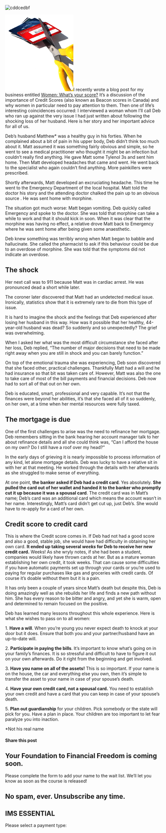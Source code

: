![cddcedbf](https://yourfinanciallaunchpad.com/wp-content/uploads/elementor/thumbs/64216c3d24d7c3e2d124502b85f01344-qdc6cqrbkvkqbvm1juw1iusf84sbync09asazw9q4o.png "64216c3d24d7c3e2d124502b85f01344")

![64216c3d24d7c3e2d124502b85f01344](attachments/64216c3d24d7c3e2d124502b85f01344.png)I recently wrote a blog post for my business entitled [Women: What’s your score?](http://blueribbonrto.com/women-whats-your-score/) It’s a discussion of the importance of Credit Scores (also known as Beacon scores in Canada) and why women in particular need to pay attention to them. Then one of life’s interesting coincidences occurred: I interviewed a woman whom I’ll call Deb who ran up against the very issue I had just written about following the shocking loss of her husband. Here is her story and her important advice for all of us.

Deb’s husband Matthew\* was a healthy guy in his forties. When he complained about a bit of pain in his upper body, Deb didn’t think too much about it. Matt assumed it was something fairly obvious and simple, so he went to see a medical practitioner who thought it might be an infection but couldn’t really find anything. He gave Matt some Tylenol 3s and sent him home. Then Matt developed headaches that came and went. He went back to the specialist who again couldn’t find anything. More painkillers were prescribed.

Shortly afterwards, Matt developed an excruciating headache. This time he went to the Emergency Department of the local hospital. Matt told the doctor his story and the attending doctor chalked the pain up to an obvious source . He was sent home with morphine.

The situation got much worse: Matt began vomiting. Deb quickly called Emergency and spoke to the doctor. She was told that morphine can take a while to work and that it should kick in soon. When it was clear that the morphine was having no effect, a relative drove Matt back to Emergency where he was sent home after being given some anaesthetic.

Deb knew something was terribly wrong when Matt began to babble and hallucinate. She called the pharmacist to ask if this behaviour could be due to an overdose of morphine. She was told that the symptoms did not indicate an overdose.

## The shock

Her next call was to 911 because Matt was in cardiac arrest. He was pronounced dead a short while later.

The coroner later discovered that Matt had an undetected medical issue. Ironically, statistics show that it is extremely rare to die from this type of issue.

It is hard to imagine the shock and the feelings that Deb experienced after losing her husband in this way. How was it possible that her healthy, 44-year-old husband was dead? So suddenly and so unexpectedly? The grief was overwhelming.

When I asked her what was the most difficult circumstance she faced after her loss, Deb replied, “The number of major decisions that need to be made right away when you are still in shock and you can barely function.”

On top of the emotional trauma she was experiencing, Deb soon discovered that she faced other, practical challenges. Thankfully Matt had a will and he had insurance so that bit was taken care of. However, Matt was also the one to take care of most of the bill payments and financial decisions. Deb now had to sort all of that out on her own.

Deb is educated, smart, professional and very capable. It’s not that the finances were beyond her abilities, it’s that she faced all of it so suddenly, on her own, at a time when her mental resources were fully taxed.

## The mortgage is due

One of the first challenges to arise was the need to refinance her mortgage. Deb remembers sitting in the bank hearing her account manager talk to her about refinance details and all she could think was, “Can I afford the house on my own? Do I still have a roof over my head?”

In the early days of grieving it is nearly impossible to process information of any kind, let alone mortgage details. Deb was lucky to have a relative sit in with her at that meeting. He worked through the details with her afterwards as she struggled to make sense of everything.

At one point, **the banker asked if Deb had a credit card**. Yes absolutely. **She pulled the card out of her wallet and handed it to the banker who promptly cut it up because it was a spousal card**. The credit card was in Matt’s name; Deb’s card was an additional card which means the account wasn’t in her name. Interestingly, Matt’s card didn’t get cut up, just Deb’s. She would have to re-apply for a card of her own.

## Credit score to credit card

This is where the Credit score comes in. If Deb had not had a good score and also a good, stable job, she would have had difficulty in obtaining her own card. **It ended up taking several *weeks* for Deb to receive her new credit card.** Weeks! As she wryly notes, if she had been a student, companies would likely have thrown cards at her. But as a mature woman establishing her own credit, it took weeks. That can cause some difficulties if you have automatic payments set up through your cards or you’re used to paying for regular purchases like gas and groceries with credit cards. Of course it’s doable without them but it is a pain.

It has only been a couple of years since Matt’s death but despite this, Deb is doing amazingly well as she rebuilds her life and finds a new path without him. She has every reason to be bitter and angry, and yet she is warm, open and determined to remain focused on the positive.

Deb has learned many lessons throughout this whole experience. Here is what she wishes to pass on to all women:

1\. **Have a will**. When you’re young you never expect death to knock at your door but it does. Ensure that both you and your partner/husband have an up-to-date will.

2\. **Participate in paying the bills**. It’s important to know what’s going on in your family’s finances. It is so stressful and difficult to have to figure it out on your own afterwards. Do it right from the beginning and get involved.

3\. **Have you name on all of the assets!** This is so important. If your name is on the house, the car and everything else you own, then it’s simple to transfer the asset to your name in case of your spouse’s death.

4\. **Have your own credit card, not a spousal card.** You need to establish your own credit and have a card that you can keep in case of your spouse’s death.

5\. **Plan out guardianship** for your children. Pick somebody or the state will pick for you. Have a plan in place. Your children are too important to let fear paralyze you into inaction.

\*Not his real name

#### Share this post

## Your Foundation to Financial Freedom is coming soon.

Please complete the form to add your name to the wait list. We’ll let you know as soon as the course is released!

## No spam, ever. Unsubscribe any time.

## IMS ESSENTIAL

Please select a payment type: